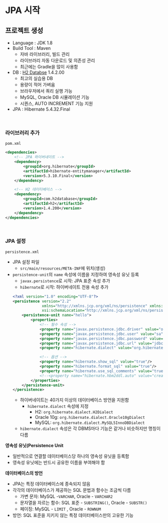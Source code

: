 # JPA 시작


## 프로젝트 생성

- Language : JDK 1.8
- Build Tool : Maven
  - 자바 라이브러리, 빌드 관리
  - 라이브러리 자동 다운로드 및 의존성 관리
  - 최근에는 Gradle을 많이 사용함
- DB : [H2 Databse](http://www.h2database.com) 1.4.2.00
  - 최고의 실습용 DB
  - 용량이 적어 가벼움
  - 브라우저에서 쿼리 실행 가능
  - MySQL, Oracle DB 시뮬레이션 기능
  - 시퀀스, AUTO INCREMENT 기능 지원
- JPA : Hibernate 5.4.32.Final

<br/>

### 라이브러리 추가

`pom.xml`
```xml
<dependencies>
    <!-- JPA 하이버네이트 -->
    <dependency>
        <groupId>org.hibernate</groupId>
        <artifactId>hibernate-entitymanager</artifactId>
        <version>5.3.10.Final</version>
    </dependency>

    <!-- H2 데이터베이스 -->
    <dependency>
        <groupId>com.h2database</groupId>
        <artifactId>h2</artifactId>
        <version>1.4.200</version>
    </dependency>
</dependencies>
```

<br/>

### JPA 설정

`persistence.xml`
- JPA 설정 파일
  - `src/main/resources/META-INF`에 위치(생성)
- `persistence-unit`의 `name` 속성에 이름을 지정하여 영속성 유닛 등록
  - `javax.persistence`로 시작: JPA 표준 속성 추가
  - `hibernate`로 시작: 하이버네이트 전용 속성 추가
  ```xml
  <?xml version="1.0" encoding="UTF-8"?>
  <persistence version="2.2"
               xmlns="http://xmlns.jcp.org/xml/ns/persistence" xmlns:xsi="http://www.w3.org/2001/XMLSchema-instance"
               xsi:schemaLocation="http://xmlns.jcp.org/xml/ns/persistence http://xmlns.jcp.org/xml/ns/persistence/persistence_2_2.xsd">
      <persistence-unit name="hello">
          <properties>
              <!-- 필수 속성 -->
              <property name="javax.persistence.jdbc.driver" value="org.h2.Driver"/>
              <property name="javax.persistence.jdbc.user" value="sa"/>
              <property name="javax.persistence.jdbc.password" value=""/>
              <property name="javax.persistence.jdbc.url" value="jdbc:h2:tcp://localhost/~/test"/>
              <property name="hibernate.dialect" value="org.hibernate.dialect.H2Dialect"/>
  
              <!-- 옵션 -->
              <property name="hibernate.show_sql" value="true"/>
              <property name="hibernate.format_sql" value="true"/>
              <property name="hibernate.use_sql_comments" value="true"/>
              <!--<property name="hibernate.hbm2ddl.auto" value="create" />-->
          </properties>
      </persistence-unit>
  </persistence>
  ```
  - 하이버네이트는 40가지 이상의 데이터베이스 방언을 지원함
    - `hibernate.dialect` 속성에 지정
      - H2: `org.hibernate.dialect.H2Dialect`
      - Oracle 10g: `org.hibernate.dialect.Oracle10gDialect`
      - MySQL: `org.hibernate.dialect.MySQL5InnoDBDialect`
  - `hibernate.dialect` 속성은 각 DBMS마다 기능은 같거나 비슷하지만 명칭이 다름
  
**영속성 유닛(Persistence Unit**
- 일반적으로 연결할 데이터베이스당 하나의 영속성 유닛을 등록함
- 영속성 유닛에는 반드시 공유한 이름을 부여해야 함
  
**데이터베이스의 방언**
- JPA는 특정 데이터베이스에 종속되지 않음
- 각각의 데이터베이스가 제공하는 SQL 문법과 함수는 조금씩 다름
  - 가변 문자: MySQL -`VARCHAR`, Oracle - `VARCHAR2`
  - 문자열을 자르는 함수: SQL 표준 - `SUBSTRING()`, Oracle - `SUBSTR()`
  - 페이징: MySQL - `LIMIT` , Oracle - `ROWNUM`
- 방언: SQL 표준을 지키지 않는 특정 데이터베이스만의 고유한 기능


<br/>